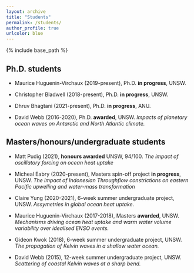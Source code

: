 ```yaml
---
layout: archive
title: "Students"
permalink: /students/
author_profile: true
urlcolor: blue
---
```


{% include base_path %}

## Ph.D. students

* Maurice Huguenin-Virchaux (2019-present), Ph.D. **in progress**, UNSW.

* Christopher Bladwell (2018-present), Ph.D. **in progress**, UNSW.

* Dhruv Bhagtani (2021-present), Ph.D. **in progress**, ANU.

* David Webb (2016-2020), Ph.D. **awarded**, UNSW. *Impacts of
  planetary ocean waves on Antarctic and North Atlantic climate.*

## Masters/honours/undergraduate students

* Matt Pudig (2021), **honours awarded** UNSW, 94/100. *The impact of
  oscillatory forcing on ocean heat uptake*

* Micheal Eabry (2020-present), Masters spin-off project **in
  progress**, UNSW. *The impact of Indonesian Throughflow
  constrictions on eastern Pacific upwelling and water-mass
  transformation*

* Claire Yung (2020-2021), 6-week summer undergraduate project,
  UNSW. *Assymetries in global ocean heat uptake.*

* Maurice Huguenin-Virchaux (2017-2018), Masters **awarded**,
  UNSW. *Mechanisms driving ocean heat uptake and warm water volume
  variability over idealised ENSO events.*

* Gideon Kwok (2018), 6-week summer undergraduate project, UNSW. *The
  propagation of Kelvin waves in a shallow water ocean.*

* David Webb (2015), 12-week summer undergraduate project,
  UNSW. *Scattering of coastal Kelvin waves at a sharp bend.*

